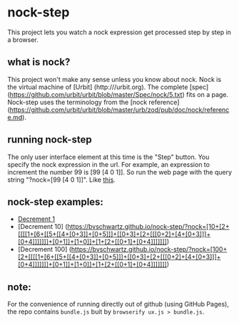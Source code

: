 nock-step
===

This project lets you watch a nock expression get processed step by step in a browser.

what is nock?
---
This project won't make any sense unless you know about nock.  Nock is the virtual machine of [Urbit] (http:///urbit.org). The complete [spec] (https://github.com/urbit/urbit/blob/master/Spec/nock/5.txt) fits on a page. Nock-step uses the terminology from the [nock reference] (https://github.com/urbit/urbit/blob/master/urb/zod/pub/doc/nock/reference.md).

running nock-step
---
The only user interface element at this time is the "Step" button. You specify the nock expression in the url.  For example, an expression to increment the number 99 is [99 [4 0 1]].  So run the web page with the query string "?nock=[99 [4 0 1]]". Like [this](https://bvschwartz.github.io/nock-step/?nock=[99+[4+0+1]]).

nock-step examples:
---
* [Decrement 1](https://bvschwartz.github.io/nock-step/?nock=[1+[2+[[[[1+[6+[[5+[[4+[0+3]]+[0+5]]]+[[0+3]+[2+[[[0+2]+[4+[0+3]]]+[0+4]]]]]]]+[0+1]]+[1+0]]+[1+[2+[[0+1]+[0+4]]]]]]])
* [Decrement 10] (https://bvschwartz.github.io/nock-step/?nock=[10+[2+[[[[1+[6+[[5+[[4+[0+3]]+[0+5]]]+[[0+3]+[2+[[[0+2]+[4+[0+3]]]+[0+4]]]]]]]+[0+1]]+[1+0]]+[1+[2+[[0+1]+[0+4]]]]]]])
* [Decrement 100] (https://bvschwartz.github.io/nock-step/?nock=[100+[2+[[[[1+[6+[[5+[[4+[0+3]]+[0+5]]]+[[0+3]+[2+[[[0+2]+[4+[0+3]]]+[0+4]]]]]]]+[0+1]]+[1+0]]+[1+[2+[[0+1]+[0+4]]]]]]])

note:
---
For the convenience of running directly out of github (using GitHub Pages), the repo contains `bundle.js` buit by `browserify ux.js > bundle.js`.

